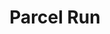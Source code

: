 ---
title: Parcel Run
categories: gamejam
layout: game
post-image: " "
description:
tags:
heading: "Delivering parcels is now a crime! So - You're a criminal...?"
summary: "In the near future, delivering parcels is a crime! This was designed around the theme 'Delay The Inevitable' <small>(Ludum Dare 50)</small>"
icon: https://am3pap005files.storage.live.com/y4mLIuQl7eiz0HarkBdF8H43Z9-I7w9562j2bAtT0myb3vBPtN53YQjcEd75FLOuZyQLf2B2Rm-bL1r2NasU3ST4am1k4TE3jrbGswoTd8EEdn7pZxq1iO2Fw5MJ-KlDrgv3L86CA5ZhOWWpRqNMmdvl8pTc921qzLW2wnma9fU7hbP0zrrQ62UJeYMgfLx_z0e?width=938&height=1024&cropmode=none
showreel: 
itch: https://horsehead.itch.io/parcel-run
isgameembed: true
gameembed: https://itch.io/embed-upload/5552228
widgetembed: 
status: "Done"
projecttype: "Game Jam"
duration: "72 Hours"
tools: ['Unity']
roles: ['Programming', 'Level-Design', 'Art']
credits: ['Amy Elliott', 'Joe Shanahan']
---
